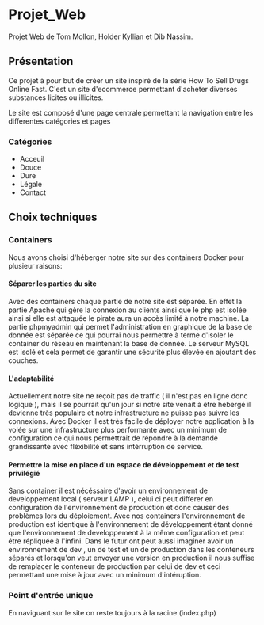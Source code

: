 # Projet_Web
Projet Web de Tom Mollon, Holder Kyllian et Dib Nassim.

## Présentation 

Ce projet à pour but de créer un site inspiré de la série How To Sell Drugs Online Fast.
C'est un site d'ecommerce permettant d'acheter diverses substances licites ou illicites.

Le site est composé d'une page centrale permettant la navigation entre les differentes catégories et pages

### Catégories 

- Acceuil 
- Douce 
- Dure 
- Légale 
- Contact

## Choix techniques

### Containers 

Nous avons choisi d'héberger notre site sur des containers Docker pour plusieur raisons:

#### Séparer les parties du site 

Avec des containers chaque partie de notre site est séparée. En effet la partie Apache qui gère la connexion au clients ainsi que le php est isolée ainsi si elle est attaquée le pirate aura un accès limité à notre machine. 
La partie phpmyadmin qui permet l'administration en graphique de la base de donnée est séparée ce qui pourrai nous permettre à terme d'isoler le container du réseau en maintenant la base de donnée.
Le serveur MySQL est isolé et cela permet de garantir une sécurité plus élevée en ajoutant des couches.

#### L'adaptabilité

Actuellement notre site ne reçoit pas de traffic ( il n'est pas en ligne donc logique ), mais il se pourrait qu'un jour si notre site venait à être hebergé il devienne très populaire et notre infrastructure ne puisse pas suivre les connexions. 
Avec Docker il est très facile de déployer notre application à la volée sur une infrastructure plus performante avec un minimum de configuration ce qui nous permettrait de répondre à la demande grandissante avec fléxibilité et sans intérruption de service.

#### Permettre la mise en place d'un espace de développement et de test privilégié

Sans container il est nécéssaire d'avoir un environnement de developpement local ( serveur LAMP ), celui ci peut differer en configuration de l'environnement de production et donc causer des problèmes lors du déploiement.
Avec nos containers l'environnement de production est identique à l'environnement de développement étant donné que l'environnement de developpement à la même configuration et peut être répliquée à l'infini.
Dans le futur ont peut aussi imaginer avoir un environnement de dev , un de test et un de production dans les conteneurs séparés et lorsqu'on veut envoyer une version en production il nous suffise de remplacer le conteneur de production par celui de dev et ceci permettant une mise à jour avec un minimum d'intéruption.

### Point d'entrée unique

En naviguant sur le site on reste toujours à la racine (index.php) 